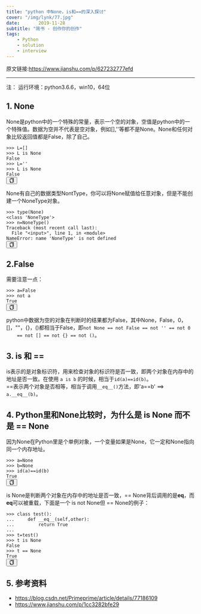 ```yaml
---
title: "python 中None，is和==的深入探讨"
cover: "/img/lynk/77.jpg"
date:       2019-11-28
subtitle: "简书 - 创作你的创作"
tags:
	- Python
	- solution
	- interview
---
```


原文链接:https://www.jianshu.com/p/627232777efd

<hr>
<p>注： 运行环境：python3.6.6，win10，64位</p>
<h2>1. None</h2>
<p>None是python中的一个特殊的常量，表示一个空的对象，空值是python中的一个特殊值。数据为空并不代表是空对象，例如[],''等都不是None。None和任何对象比较返回值都是False，除了自己。</p>
<pre class="line-numbers  language-python"><code class="python  language-python"><span
        class="token operator">&gt;&gt;</span><span
        class="token operator">&gt;</span> L<span class="token operator">=</span><span
        class="token punctuation">[</span><span class="token punctuation">]</span>
<span class="token operator">&gt;&gt;</span><span class="token operator">&gt;</span> L <span
            class="token keyword">is</span> <span class="token boolean">None</span>
<span class="token boolean">False</span>
<span class="token operator">&gt;&gt;</span><span class="token operator">&gt;</span> L<span
            class="token operator">=</span><span class="token string">''</span>
<span class="token operator">&gt;&gt;</span><span class="token operator">&gt;</span> L <span
            class="token keyword">is</span> <span class="token boolean">None</span>
<span class="token boolean">False</span>
<span aria-hidden="true"
      class="line-numbers-rows"><span></span><span></span><span></span><span></span><span></span><span></span></span></code><button
        class="VJbwyy" type="button" aria-label="复制代码"><i aria-label="icon: copy" class="anticon anticon-copy"><svg
        viewBox="64 64 896 896" focusable="false" class="" data-icon="copy" width="1em" height="1em"
        fill="currentColor" aria-hidden="true"><path
        d="M832 64H296c-4.4 0-8 3.6-8 8v56c0 4.4 3.6 8 8 8h496v688c0 4.4 3.6 8 8 8h56c4.4 0 8-3.6 8-8V96c0-17.7-14.3-32-32-32zM704 192H192c-17.7 0-32 14.3-32 32v530.7c0 8.5 3.4 16.6 9.4 22.6l173.3 173.3c2.2 2.2 4.7 4 7.4 5.5v1.9h4.2c3.5 1.3 7.2 2 11 2H704c17.7 0 32-14.3 32-32V224c0-17.7-14.3-32-32-32zM350 856.2L263.9 770H350v86.2zM664 888H414V746c0-22.1-17.9-40-40-40H232V264h432v624z"></path></svg></i></button></pre>
<p>None有自己的数据类型NontType，你可以将None赋值给任意对象，但是不能创建一个NoneType对象。</p>
<pre class="line-numbers  language-python"><code class="python  language-python"><span
        class="token operator">&gt;&gt;</span><span
        class="token operator">&gt;</span> <span class="token builtin">type</span><span
        class="token punctuation">(</span><span class="token boolean">None</span><span
        class="token punctuation">)</span>
<span class="token operator">&lt;</span><span class="token keyword">class</span> <span
            class="token string">'NoneType'</span><span class="token operator">&gt;</span>
<span class="token operator">&gt;&gt;</span><span class="token operator">&gt;</span> n<span
            class="token operator">=</span>NoneType<span class="token punctuation">(</span><span
            class="token punctuation">)</span>
Traceback <span class="token punctuation">(</span>most recent call last<span class="token punctuation">)</span><span
            class="token punctuation">:</span>
  File <span class="token string">"&lt;input&gt;"</span><span class="token punctuation">,</span> line <span
            class="token number">1</span><span class="token punctuation">,</span> <span
            class="token keyword">in</span> <span class="token operator">&lt;</span>module<span
            class="token operator">&gt;</span>
NameError<span class="token punctuation">:</span> name <span class="token string">'NoneType'</span> <span
            class="token keyword">is</span> <span class="token keyword">not</span> defined
<span aria-hidden="true"
      class="line-numbers-rows"><span></span><span></span><span></span><span></span><span></span><span></span></span></code><button
        class="VJbwyy" type="button" aria-label="复制代码"><i aria-label="icon: copy" class="anticon anticon-copy"><svg
        viewBox="64 64 896 896" focusable="false" class="" data-icon="copy" width="1em" height="1em"
        fill="currentColor" aria-hidden="true"><path
        d="M832 64H296c-4.4 0-8 3.6-8 8v56c0 4.4 3.6 8 8 8h496v688c0 4.4 3.6 8 8 8h56c4.4 0 8-3.6 8-8V96c0-17.7-14.3-32-32-32zM704 192H192c-17.7 0-32 14.3-32 32v530.7c0 8.5 3.4 16.6 9.4 22.6l173.3 173.3c2.2 2.2 4.7 4 7.4 5.5v1.9h4.2c3.5 1.3 7.2 2 11 2H704c17.7 0 32-14.3 32-32V224c0-17.7-14.3-32-32-32zM350 856.2L263.9 770H350v86.2zM664 888H414V746c0-22.1-17.9-40-40-40H232V264h432v624z"></path></svg></i></button></pre>
<h2>2.False</h2>
<p>需要注意一点：</p>
<pre class="line-numbers  language-python"><code class="python  language-python"><span
        class="token operator">&gt;&gt;</span><span
        class="token operator">&gt;</span> a<span class="token operator">=</span><span
        class="token boolean">False</span>
<span class="token operator">&gt;&gt;</span><span class="token operator">&gt;</span> <span
            class="token keyword">not</span> a
<span class="token boolean">True</span>
<span aria-hidden="true" class="line-numbers-rows"><span></span><span></span><span></span></span></code><button
        class="VJbwyy" type="button" aria-label="复制代码"><i aria-label="icon: copy" class="anticon anticon-copy"><svg
        viewBox="64 64 896 896" focusable="false" class="" data-icon="copy" width="1em" height="1em"
        fill="currentColor" aria-hidden="true"><path
        d="M832 64H296c-4.4 0-8 3.6-8 8v56c0 4.4 3.6 8 8 8h496v688c0 4.4 3.6 8 8 8h56c4.4 0 8-3.6 8-8V96c0-17.7-14.3-32-32-32zM704 192H192c-17.7 0-32 14.3-32 32v530.7c0 8.5 3.4 16.6 9.4 22.6l173.3 173.3c2.2 2.2 4.7 4 7.4 5.5v1.9h4.2c3.5 1.3 7.2 2 11 2H704c17.7 0 32-14.3 32-32V224c0-17.7-14.3-32-32-32zM350 856.2L263.9 770H350v86.2zM664 888H414V746c0-22.1-17.9-40-40-40H232V264h432v624z"></path></svg></i></button></pre>
<p>python中数据为空的对象在判断时的结果都为False，其中None，False，0，[]，""，{}，()都相当于False，即<code>not None == not False == not '' == not 0
    == not [] == not {} == not ()</code>。</p>
<h2>3. is 和 ==</h2>
<p>is表示的是对象标识符，用来检查对象的标识符是否一致，即两个对象在内存中的地址是否一致。在使用 <code>a is b</code> 的时候，相当于<code>id(a)==id(b)</code>。<br>
    ==表示两个对象是否相等，相当于调用<code>__eq__()</code>方法，即'a==b' ==&gt; <code>a.__eq__(b)</code>。</p>
<h2>4. Python里和None比较时，为什么是 is None 而不是 == None</h2>
<p>因为None在Python里是个单例对象，一个变量如果是None，它一定和None指向同一个内存地址。</p>
<pre class="line-numbers  language-python"><code class="python  language-python"><span
        class="token operator">&gt;&gt;</span><span
        class="token operator">&gt;</span> a<span class="token operator">=</span><span
        class="token boolean">None</span>
<span class="token operator">&gt;&gt;</span><span class="token operator">&gt;</span> b<span
            class="token operator">=</span><span class="token boolean">None</span>
<span class="token operator">&gt;&gt;</span><span class="token operator">&gt;</span> <span
            class="token builtin">id</span><span class="token punctuation">(</span>a<span
            class="token punctuation">)</span><span
            class="token operator">==</span><span class="token builtin">id</span><span
            class="token punctuation">(</span>b<span class="token punctuation">)</span>
<span class="token boolean">True</span>
<span aria-hidden="true" class="line-numbers-rows"><span></span><span></span><span></span><span></span></span></code><button
        class="VJbwyy" type="button" aria-label="复制代码"><i aria-label="icon: copy" class="anticon anticon-copy"><svg
        viewBox="64 64 896 896" focusable="false" class="" data-icon="copy" width="1em" height="1em"
        fill="currentColor" aria-hidden="true"><path
        d="M832 64H296c-4.4 0-8 3.6-8 8v56c0 4.4 3.6 8 8 8h496v688c0 4.4 3.6 8 8 8h56c4.4 0 8-3.6 8-8V96c0-17.7-14.3-32-32-32zM704 192H192c-17.7 0-32 14.3-32 32v530.7c0 8.5 3.4 16.6 9.4 22.6l173.3 173.3c2.2 2.2 4.7 4 7.4 5.5v1.9h4.2c3.5 1.3 7.2 2 11 2H704c17.7 0 32-14.3 32-32V224c0-17.7-14.3-32-32-32zM350 856.2L263.9 770H350v86.2zM664 888H414V746c0-22.1-17.9-40-40-40H232V264h432v624z"></path></svg></i></button></pre>
<p>is None是判断两个对象在内存中的地址是否一致，== None背后调用的是<strong>eq</strong>，而<strong>eq</strong>可以被重载，下面是一个 is not None但 ==
    None的例子：</p>
<pre class="line-numbers  language-python"><code class="python  language-python"><span
        class="token operator">&gt;&gt;</span><span
        class="token operator">&gt;</span> <span class="token keyword">class</span> <span
        class="token class-name">test</span><span
        class="token punctuation">(</span><span class="token punctuation">)</span><span
        class="token punctuation">:</span>
<span class="token punctuation">.</span><span class="token punctuation">.</span><span class="token punctuation">.</span>     <span
            class="token keyword">def</span> <span class="token function">__eq__</span><span
            class="token punctuation">(</span>self<span class="token punctuation">,</span>other<span
            class="token punctuation">)</span><span class="token punctuation">:</span>
<span class="token punctuation">.</span><span class="token punctuation">.</span><span class="token punctuation">.</span>         <span
            class="token keyword">return</span> <span class="token boolean">True</span>
<span class="token punctuation">.</span><span class="token punctuation">.</span><span class="token punctuation">.</span> 
<span class="token operator">&gt;&gt;</span><span class="token operator">&gt;</span> t<span
            class="token operator">=</span>test<span class="token punctuation">(</span><span
            class="token punctuation">)</span>
<span class="token operator">&gt;&gt;</span><span class="token operator">&gt;</span> t <span
            class="token keyword">is</span> <span class="token boolean">None</span>
<span class="token boolean">False</span>
<span class="token operator">&gt;&gt;</span><span class="token operator">&gt;</span> t <span
            class="token operator">==</span> <span class="token boolean">None</span>
<span class="token boolean">True</span>
<span aria-hidden="true"
      class="line-numbers-rows"><span></span><span></span><span></span><span></span><span></span><span></span><span></span><span></span><span></span></span></code><button
        class="VJbwyy" type="button" aria-label="复制代码"><i aria-label="icon: copy" class="anticon anticon-copy"><svg
        viewBox="64 64 896 896" focusable="false" class="" data-icon="copy" width="1em" height="1em"
        fill="currentColor" aria-hidden="true"><path
        d="M832 64H296c-4.4 0-8 3.6-8 8v56c0 4.4 3.6 8 8 8h496v688c0 4.4 3.6 8 8 8h56c4.4 0 8-3.6 8-8V96c0-17.7-14.3-32-32-32zM704 192H192c-17.7 0-32 14.3-32 32v530.7c0 8.5 3.4 16.6 9.4 22.6l173.3 173.3c2.2 2.2 4.7 4 7.4 5.5v1.9h4.2c3.5 1.3 7.2 2 11 2H704c17.7 0 32-14.3 32-32V224c0-17.7-14.3-32-32-32zM350 856.2L263.9 770H350v86.2zM664 888H414V746c0-22.1-17.9-40-40-40H232V264h432v624z"></path></svg></i></button></pre>
<h2>5. 参考资料</h2>
<ul>
    <li><a href="https://blog.csdn.net/Primeprime/article/details/77186109" target="_blank" rel="nofollow">https://blog.csdn.net/Primeprime/article/details/77186109</a>
    </li>
    <li><a href="https://www.jianshu.com/p/1cc3282bfe29" target="_blank">https://www.jianshu.com/p/1cc3282bfe29</a>
    </li>
</ul>